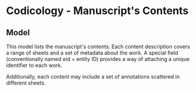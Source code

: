 # Codicology - Manuscript's Contents

## Model

This model lists the manuscript's contents. Each content description covers a range of sheets and a set of metadata about the work. A special field (conventionally named eid = entity ID) provides a way of attaching a unique identifier to each work.

Additionally, each content may include a set of annotations scattered in different sheets.
